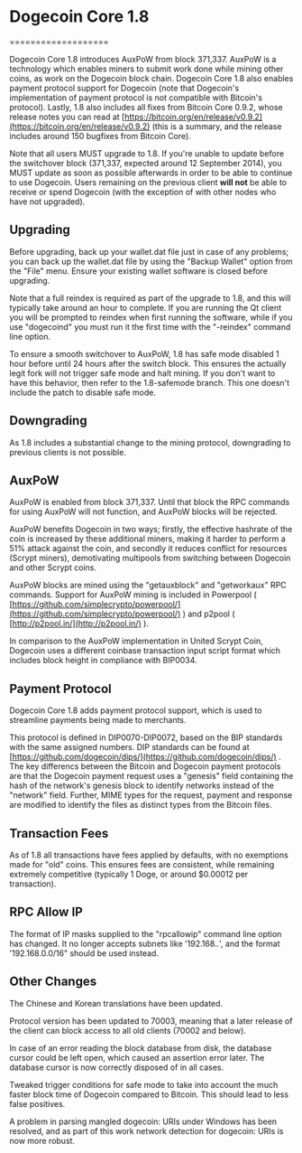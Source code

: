 # Dogecoin Core 1.8

===================

Dogecoin Core 1.8 introduces AuxPoW from block 371,337. AuxPoW is a technology which enables miners to submit work done while mining other coins, as work on the Dogecoin block chain. Dogecoin Core 1.8 also enables payment protocol support for Dogecoin \(note that Dogecoin's implementation of payment protocol is not compatible with Bitcoin's protocol\). Lastly, 1.8 also includes all fixes from Bitcoin Core 0.9.2, whose release notes you can read at [https://bitcoin.org/en/release/v0.9.2](https://bitcoin.org/en/release/v0.9.2) \(this is a summary, and the release includes around 150 bugfixes from Bitcoin Core\).

Note that all users MUST upgrade to 1.8. If you're unable to update before the switchover block \(371,337, expected around 12 September 2014\), you MUST update as soon as possible afterwards in order to be able to continue to use Dogecoin. Users remaining on the previous client **will not** be able to receive or spend Dogecoin \(with the exception of with other nodes who have not upgraded\).

## Upgrading

Before upgrading, back up your wallet.dat file just in case of any problems; you can back up the wallet.dat file by using the "Backup Wallet" option from the "File" menu. Ensure your existing wallet software is closed before upgrading.

Note that a full reindex is required as part of the upgrade to 1.8, and this will typically take around an hour to complete. If you are running the Qt client you will be prompted to reindex when first running the software, while if you use "dogecoind" you must run it the first time with the "-reindex" command line option.

To ensure a smooth switchover to AuxPoW, 1.8 has safe mode disabled 1 hour before until 24 hours after the switch block. This ensures the actually legit fork will not trigger safe mode and halt mining. If you don't want to have this behavior, then refer to the 1.8-safemode branch. This one doesn't include the patch to disable safe mode.

## Downgrading

As 1.8 includes a substantial change to the mining protocol, downgrading to previous clients is not possible.

## AuxPoW

AuxPoW is enabled from block 371,337. Until that block the RPC commands for using AuxPoW will not function, and AuxPoW blocks will be rejected.

AuxPoW benefits Dogecoin in two ways; firstly, the effective hashrate of the coin is increased by these additional miners, making it harder to perform a 51% attack against the coin, and secondly it reduces conflict for resources \(Scrypt miners\), demotivating multipools from switching between Dogecoin and other Scrypt coins.

AuxPoW blocks are mined using the "getauxblock" and "getworkaux" RPC commands. Support for AuxPoW mining is included in Powerpool \( [https://github.com/simplecrypto/powerpool/](https://github.com/simplecrypto/powerpool/) \) and p2pool \( [http://p2pool.in/](http://p2pool.in/) \).

In comparison to the AuxPoW implementation in United Scrypt Coin, Dogecoin uses a different coinbase transaction input script format which includes block height in compliance with BIP0034.

## Payment Protocol

Dogecoin Core 1.8 adds payment protocol support, which is used to streamline payments being made to merchants.

This protocol is defined in DIP0070-DIP0072, based on the BIP standards with the same assigned numbers. DIP standards can be found at [https://github.com/dogecoin/dips/](https://github.com/dogecoin/dips/) . The key differencs between the Bitcoin and Dogecoin payment protocols are that the Dogecoin payment request uses a "genesis" field containing the hash of the network's genesis block to identify networks instead of the "network" field. Further, MIME types for the request, payment and response are modified to identify the files as distinct types from the Bitcoin files.

## Transaction Fees

As of 1.8 all transactions have fees applied by defaults, with no exemptions made for "old" coins. This ensures fees are consistent, while remaining extremely competitive \(typically 1 Doge, or around $0.00012 per transaction\).

## RPC Allow IP

The format of IP masks supplied to the "rpcallowip" command line option has changed. It no longer accepts subnets like '192.168._._', and the format '192.168.0.0/16" should be used instead.

## Other Changes

The Chinese and Korean translations have been updated.

Protocol version has been updated to 70003, meaning that a later release of the client can block access to all old clients \(70002 and below\).

In case of an error reading the block database from disk, the database cursor could be left open, which caused an assertion error later. The database cursor is now correctly disposed of in all cases.

Tweaked trigger conditions for safe mode to take into account the much faster block time of Dogecoin compared to Bitcoin. This should lead to less false positives.

A problem in parsing mangled dogecoin: URIs under Windows has been resolved, and as part of this work network detection for dogecoin: URIs is now more robust.

